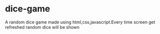 # dice-game

A random dice game made using html,css,javascript.Every time screen get refreshed random dice will be shown
